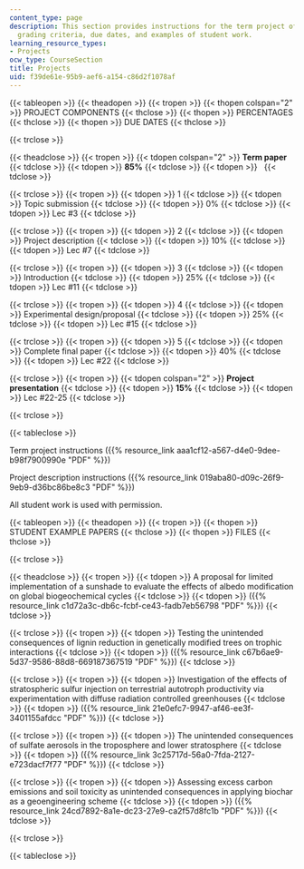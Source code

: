 ```yaml
---
content_type: page
description: This section provides instructions for the term project of the course,
  grading criteria, due dates, and examples of student work.
learning_resource_types:
- Projects
ocw_type: CourseSection
title: Projects
uid: f39de61e-95b9-aef6-a154-c86d2f1078af
---
```


{{< tableopen >}}
{{< theadopen >}}
{{< tropen >}}
{{< thopen colspan="2" >}}
PROJECT COMPONENTS
{{< thclose >}}
{{< thopen >}}
PERCENTAGES
{{< thclose >}}
{{< thopen >}}
DUE DATES
{{< thclose >}}

{{< trclose >}}

{{< theadclose >}}
{{< tropen >}}
{{< tdopen colspan="2" >}}
**Term paper**
{{< tdclose >}}
{{< tdopen >}}
**85%**
{{< tdclose >}}
{{< tdopen >}}
 
{{< tdclose >}}

{{< trclose >}}
{{< tropen >}}
{{< tdopen >}}
1
{{< tdclose >}}
{{< tdopen >}}
Topic submission
{{< tdclose >}}
{{< tdopen >}}
0%
{{< tdclose >}}
{{< tdopen >}}
Lec #3
{{< tdclose >}}

{{< trclose >}}
{{< tropen >}}
{{< tdopen >}}
2
{{< tdclose >}}
{{< tdopen >}}
Project description
{{< tdclose >}}
{{< tdopen >}}
10%
{{< tdclose >}}
{{< tdopen >}}
Lec #7
{{< tdclose >}}

{{< trclose >}}
{{< tropen >}}
{{< tdopen >}}
3
{{< tdclose >}}
{{< tdopen >}}
Introduction
{{< tdclose >}}
{{< tdopen >}}
25%
{{< tdclose >}}
{{< tdopen >}}
Lec #11
{{< tdclose >}}

{{< trclose >}}
{{< tropen >}}
{{< tdopen >}}
4
{{< tdclose >}}
{{< tdopen >}}
Experimental design/proposal
{{< tdclose >}}
{{< tdopen >}}
25%
{{< tdclose >}}
{{< tdopen >}}
Lec #15
{{< tdclose >}}

{{< trclose >}}
{{< tropen >}}
{{< tdopen >}}
5
{{< tdclose >}}
{{< tdopen >}}
Complete final paper
{{< tdclose >}}
{{< tdopen >}}
40%
{{< tdclose >}}
{{< tdopen >}}
Lec #22
{{< tdclose >}}

{{< trclose >}}
{{< tropen >}}
{{< tdopen colspan="2" >}}
**Project presentation**
{{< tdclose >}}
{{< tdopen >}}
**15%**
{{< tdclose >}}
{{< tdopen >}}
Lec #22-25
{{< tdclose >}}

{{< trclose >}}

{{< tableclose >}}

Term project instructions ({{% resource_link aaa1cf12-a567-d4e0-9dee-b98f7900990e "PDF" %}})

Project description instructions ({{% resource_link 019aba80-d09c-26f9-9eb9-d36bc86be8c3 "PDF" %}})

All student work is used with permission.

{{< tableopen >}}
{{< theadopen >}}
{{< tropen >}}
{{< thopen >}}
STUDENT EXAMPLE PAPERS
{{< thclose >}}
{{< thopen >}}
FILES
{{< thclose >}}

{{< trclose >}}

{{< theadclose >}}
{{< tropen >}}
{{< tdopen >}}
A proposal for limited implementation of a sunshade to evaluate the effects of albedo modification on global biogeochemical cycles
{{< tdclose >}}
{{< tdopen >}}
({{% resource_link c1d72a3c-db6c-fcbf-ce43-fadb7eb56798 "PDF" %}})
{{< tdclose >}}

{{< trclose >}}
{{< tropen >}}
{{< tdopen >}}
Testing the unintended consequences of lignin reduction in genetically modified trees on trophic interactions
{{< tdclose >}}
{{< tdopen >}}
({{% resource_link c67b6ae9-5d37-9586-88d8-669187367519 "PDF" %}})
{{< tdclose >}}

{{< trclose >}}
{{< tropen >}}
{{< tdopen >}}
Investigation of the effects of stratospheric sulfur injection on terrestrial autotroph productivity via experimentation with diffuse radiation controlled greenhouses
{{< tdclose >}}
{{< tdopen >}}
({{% resource_link 21e0efc7-9947-af46-ee3f-3401155afdcc "PDF" %}})
{{< tdclose >}}

{{< trclose >}}
{{< tropen >}}
{{< tdopen >}}
The unintended consequences of sulfate aerosols in the troposphere and lower stratosphere
{{< tdclose >}}
{{< tdopen >}}
({{% resource_link 3c25717d-56a0-7fda-2127-e723dacf7f77 "PDF" %}})
{{< tdclose >}}

{{< trclose >}}
{{< tropen >}}
{{< tdopen >}}
Assessing excess carbon emissions and soil toxicity as unintended consequences in applying biochar as a geoengineering scheme
{{< tdclose >}}
{{< tdopen >}}
({{% resource_link 24cd7892-8a1e-dc23-27e9-ca2f57d8fc1b "PDF" %}})
{{< tdclose >}}

{{< trclose >}}

{{< tableclose >}}